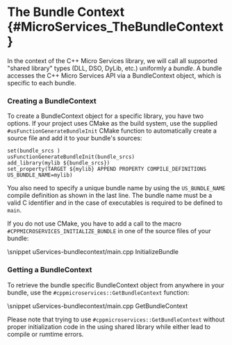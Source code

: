 The Bundle Context    {#MicroServices_TheBundleContext}
===================

In the context of the C++ Micro Services library, we will call all supported "shared library" types
(DLL, DSO, DyLib, etc.) uniformly a *bundle*. A bundle accesses the C++ Micro Services API via a
BundleContext object, which is specific to each bundle.

### Creating a BundleContext

To create a BundleContext object for a specific library, you have two options. If your project uses
CMake as the build system, use the supplied `#usFunctionGenerateBundleInit` CMake function to automatically
create a source file and add it to your bundle's sources:

~~~{.cpp}
set(bundle_srcs )
usFunctionGenerateBundleInit(bundle_srcs)
add_library(mylib ${bundle_srcs})
set_property(TARGET ${mylib} APPEND PROPERTY COMPILE_DEFINITIONS US_BUNDLE_NAME=mylib)
~~~

You also need to specify a unique bundle name by using the `US_BUNDLE_NAME` compile definition as
shown in the last line. The bundle name must be a valid C identifier and in the case of
executables is required to be defined to `main`.

If you do not use CMake, you have to add a call to the macro `#CPPMICROSERVICES_INITIALIZE_BUNDLE` in one of the source
files of your bundle:

\snippet uServices-bundlecontext/main.cpp InitializeBundle

### Getting a BundleContext

To retrieve the bundle specific BundleContext object from anywhere in your bundle, use the
`#cppmicroservices::GetBundleContext` function:

\snippet uServices-bundlecontext/main.cpp GetBundleContext

Please note that trying to use `#cppmicroservices::GetBundleContext` without proper initialization code
in the using shared library while either lead to compile or rumtime errors.
